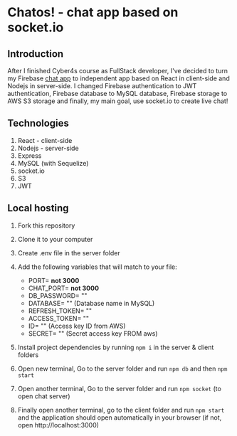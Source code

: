 # Chatos! - chat app based on socket.io

## Introduction

After I finished Cyber4s course as FullStack developer, I've decided to turn my Firebase [chat app](https://github.com/OmerBotbol/chat-app) to independent app based on React in client-side and Nodejs in server-side. I changed Firebase authentication to JWT authentication, Firebase database to MySQL database, Firebase storage to AWS S3 storage and finally, my main goal, use socket.io to create live chat!

## Technologies

1. React - client-side
2. Nodejs - server-side
3. Express
4. MySQL (with Sequelize)
5. socket.io
6. S3
7. JWT

## Local hosting

1. Fork this repository
2. Clone it to your computer
3. Create .env file in the server folder
4. Add the following variables that will match to your file:

   - PORT= **not 3000**
   - CHAT_PORT= **not 3000**
   - DB_PASSWORD= ""
   - DATABASE= "" (Database name in MySQL)
   - REFRESH_TOKEN= "" 
   - ACCESS_TOKEN= ""
   - ID= "" (Access key ID from AWS)
   - SECRET= "" (Secret access key FROM aws)

5. Install project dependencies by running `npm i` in the server & client folders
6. Open new terminal, Go to the server folder and run `npm db` and then `npm start`
7. Open another terminal, Go to the server folder and run `npm socket` (to open chat server)
8. Finally open another terminal, go to the client folder and run `npm start` and the application should open automatically in your browser (if not, open http://localhost:3000)
